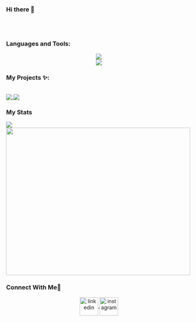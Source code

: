 ### Hi there 👋
<br>

<img href="https://github.com/ChrisEddo/ChrisEddo/blob/output/github-contribution-grid-snake.svg">
<br>

<br>
<h3 align="left">Languages and Tools:</h3>
<p align="center">
    <a href="https://skillicons.dev">
        <img src="https://skillicons.dev/icons?i=js,html,css,java,git,github,r,py" />
    </a>
    <br>
    <a href="https://skillicons.dev">
        <img src="https://skillicons.dev/icons?i=eclipse,figma,mysql,matlab,vscode,autocad,discord" />
    </a>
</p>

### My Projects ✨:
<br>
<a href="https://github.com/ChrisEddo/achallenge1">
    <img align="center" src="https://github-readme-stats.vercel.app/api/pin/?username=ChrisEddo&repo=achallenge1&theme=tokyonight" />
</a>
<a href="https://github.com/ChrisEddo/achallenge2">
    <img align="center" src="https://github-readme-stats.vercel.app/api/pin/?username=ChrisEddo&repo=achallenge2&theme=tokyonight" />
</a>
<h3 align="left">My Stats</h3>

<picture>
    <source
        srcset="https://github-readme-stats.vercel.app/api?username=ChrisEddo&show_icons=true&theme=radical"
        media="(prefers-color-scheme: dark)"
    />
    <source
        srcset="https://github-readme-stats.vercel.app/api?username=ChrisEddo&show_icons=true"
        media="(prefers-color-scheme: light), (prefers-color-scheme: no-preference)"
    />
    <img src="https://github-readme-stats.vercel.app/api?username=ChrisEddo&show_icons=true" />
</picture>
<br>
<picture >
    <img src="https://wakatime.com/share/@a0c8f56b-8138-4e50-bdc9-344cba7ddeb8/fd062bb4-a954-4f57-9115-91566bde8fef.svg" height="400" width="500" align="center">
</picture>

<h3 align="left">Connect With Me🤝</h3>
<p align="center">
    <a href="https://www.linkedin.com/in/ing-geo-christian/" target="blank">
        <img align="center" src="https://user-images.githubusercontent.com/88904952/234979284-68c11d7f-1acc-4f0c-ac78-044e1037d7b0.png" alt="linkedin" height="50" width="50" />
    </a>
    <a href="https://www.instagram.com/chriseddo1/" target="blank">
        <img align="center" src="https://user-images.githubusercontent.com/88904952/234981169-2dd1e58f-4b7e-468c-8213-034ba62156c3.png" alt="instagram" height="50" width="50" />
    </a>
    </p>
